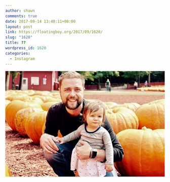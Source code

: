 ```yaml
---
author: shawn
comments: true
date: 2017-09-14 13:40:11+00:00
layout: post
link: https://floatingboy.org/2017/09/1620/
slug: "1620"
title: ??
wordpress_id: 1620
categories:
  - Instagram
---
```


[![??](/assets/media/2017/09/21436285_234426150417427_5155273335860363264_n.jpg)](/assets/media/2017/09/21436285_234426150417427_5155273335860363264_n.jpg)
